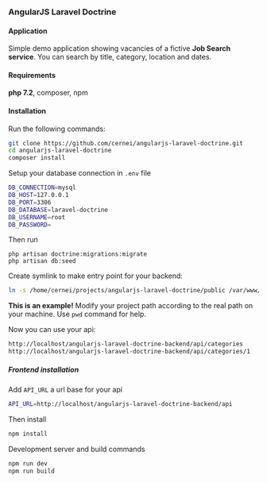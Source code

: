 ### AngularJS Laravel Doctrine

#### Application
Simple demo application showing vacancies of a fictive **Job Search service**. You can search by title, category, location and dates.

#### Requirements
**php 7.2**, composer, npm

#### Installation
Run the following commands:
```bash
git clone https://github.com/cernei/angularjs-laravel-doctrine.git
cd angularjs-laravel-doctrine
composer install
```
Setup your database connection in ```.env``` file
```bash
DB_CONNECTION=mysql
DB_HOST=127.0.0.1
DB_PORT=3306
DB_DATABASE=laravel-doctrine
DB_USERNAME=root
DB_PASSWORD=
```
Then run 
```
php artisan doctrine:migrations:migrate
php artisan db:seed
```
Create symlink to make entry point for your backend:
```bash
ln -s /home/cernei/projects/angularjs-laravel-doctrine/public /var/www/html/angularjs-laravel-doctrine-backend
```
**This is an example!**
Modify your project path according to the real path on your machine. Use ```pwd``` command for help.

Now you can use your api:
 ```bash
http://localhost/angularjs-laravel-doctrine-backend/api/categories
http://localhost/angularjs-laravel-doctrine-backend/api/categories/1
 ```
##### Frontend installation
Add ```API_URL``` a url base for your api
```bash
API_URL=http://localhost/angularjs-laravel-doctrine-backend/api
```

Then install 
```bash
npm install
```

Development server and build commands 
```bash
npm run dev
npm run build
```
